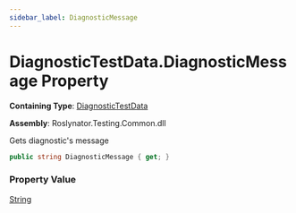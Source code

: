 ```yaml
---
sidebar_label: DiagnosticMessage
---
```


# DiagnosticTestData\.DiagnosticMessage Property

**Containing Type**: [DiagnosticTestData](../index.md)

**Assembly**: Roslynator\.Testing\.Common\.dll

  
Gets diagnostic's message

```csharp
public string DiagnosticMessage { get; }
```

### Property Value

[String](https://docs.microsoft.com/en-us/dotnet/api/system.string)

